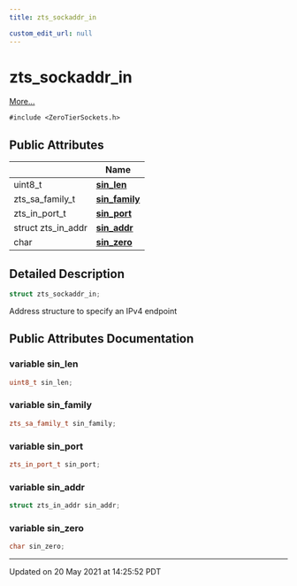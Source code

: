 ```yaml
---
title: zts_sockaddr_in

custom_edit_url: null
---
```


# zts_sockaddr_in



 [More...](#detailed-description)


`#include <ZeroTierSockets.h>`

## Public Attributes

|                | Name           |
| -------------- | -------------- |
| uint8_t | **[sin_len](/autogen/libzt/classes/structzts__sockaddr__in.md#variable-sin_len)**  |
| zts_sa_family_t | **[sin_family](/autogen/libzt/classes/structzts__sockaddr__in.md#variable-sin_family)**  |
| zts_in_port_t | **[sin_port](/autogen/libzt/classes/structzts__sockaddr__in.md#variable-sin_port)**  |
| struct zts_in_addr | **[sin_addr](/autogen/libzt/classes/structzts__sockaddr__in.md#variable-sin_addr)**  |
| char | **[sin_zero](/autogen/libzt/classes/structzts__sockaddr__in.md#variable-sin_zero)**  |

## Detailed Description

```cpp
struct zts_sockaddr_in;
```


Address structure to specify an IPv4 endpoint 

## Public Attributes Documentation

### variable sin_len

```cpp
uint8_t sin_len;
```


### variable sin_family

```cpp
zts_sa_family_t sin_family;
```


### variable sin_port

```cpp
zts_in_port_t sin_port;
```


### variable sin_addr

```cpp
struct zts_in_addr sin_addr;
```


### variable sin_zero

```cpp
char sin_zero;
```


-------------------------------

Updated on 20 May 2021 at 14:25:52 PDT